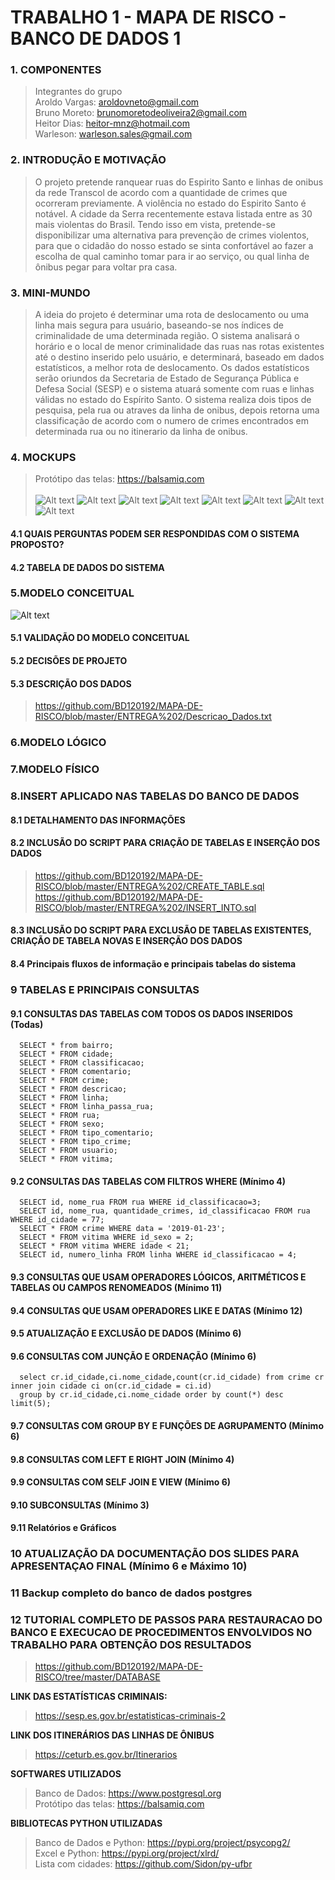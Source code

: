 # TRABALHO 1 - MAPA DE RISCO - BANCO DE DADOS 1
### 1. COMPONENTES<br>
>Integrantes do grupo<br>
>Aroldo Vargas: aroldovneto@gmail.com<br>
>Bruno Moreto: brunomoretodeoliveira2@gmail.com<br>
>Heitor Dias: heitor-mnz@hotmail.com<br>
>Warleson: warleson.sales@gmail.com<br> 

### 2. INTRODUÇÃO E MOTIVAÇÃO<br>
> O projeto pretende ranquear ruas do Espirito Santo e linhas de onibus da rede Transcol de acordo com a quantidade de crimes que ocorreram previamente. A violência no estado do Espirito Santo é notável. A cidade da Serra recentemente estava listada entre as 30 mais violentas do Brasil. Tendo isso em vista, pretende-se disponibilizar uma alternativa para prevenção de crimes violentos, para que o cidadão do nosso estado se sinta confortável ao fazer a escolha de qual caminho tomar para ir ao serviço, ou qual linha de ônibus pegar para voltar pra casa. 

### 3. MINI-MUNDO<br>
> A ideia do projeto é determinar uma rota de deslocamento ou uma linha mais segura para usuário, baseando-se nos índices de criminalidade de uma determinada região. O sistema analisará o horário e o local de menor criminalidade das ruas nas rotas existentes até o destino inserido pelo usuário, e determinará, baseado em dados estatísticos, a melhor rota de deslocamento. Os dados estatísticos serão oriundos da Secretaria de Estado de Segurança Pública e Defesa Social (SESP) e o sistema atuará somente com ruas e linhas válidas no estado do Espírito Santo. O sistema realiza dois tipos de pesquisa, pela rua ou atraves da linha de onibus, depois retorna uma classificação de acordo com o numero de crimes encontrados em determinada rua ou no itinerario da linha de onibus.

### 4. MOCKUPS<br>
>Protótipo das telas: https://balsamiq.com<br><br>
![Alt text](https://github.com/BD120192/MAPA-DE-RISCO/blob/master/TELAS/menu_inicial.JPG?raw=true "Title")
![Alt text](https://github.com/BD120192/MAPA-DE-RISCO/blob/master/TELAS/pesquisa_rua.JPG?raw=true "Title")
![Alt text](https://github.com/BD120192/MAPA-DE-RISCO/blob/master/TELAS/pesquisa_linha.JPG?raw=true "Title")
![Alt text](https://github.com/BD120192/MAPA-DE-RISCO/blob/master/TELAS/resultado_rua.JPG?raw=true "Title")
![Alt text](https://github.com/BD120192/MAPA-DE-RISCO/blob/master/TELAS/resultado_linha.JPG?raw=true "Title")
![Alt text](https://github.com/BD120192/MAPA-DE-RISCO/blob/master/TELAS/descricao_crimes.JPG?raw=true "Title")
![Alt text](https://github.com/BD120192/MAPA-DE-RISCO/blob/master/TELAS/comentario.JPG?raw=true "Title")
![Alt text](https://github.com/BD120192/MAPA-DE-RISCO/blob/master/TELAS/comentario_enviado.JPG?raw=true "Title")

#### 4.1 QUAIS PERGUNTAS PODEM SER RESPONDIDAS COM O SISTEMA PROPOSTO?

#### 4.2 TABELA DE DADOS DO SISTEMA

### 5.MODELO CONCEITUAL<br>
![Alt text](https://github.com/BD120192/MAPA-DE-RISCO/blob/master/ENTREGA%202/modelo_conceitual.png?raw=true "Title")

#### 5.1 VALIDAÇÃO DO MODELO CONCEITUAL

#### 5.2 DECISÕES DE PROJETO

#### 5.3 DESCRIÇÃO DOS DADOS
> https://github.com/BD120192/MAPA-DE-RISCO/blob/master/ENTREGA%202/Descricao_Dados.txt

### 6.MODELO LÓGICO<br>

### 7.MODELO FÍSICO<br>

### 8.INSERT APLICADO NAS TABELAS DO BANCO DE DADOS<br>

#### 8.1 DETALHAMENTO DAS INFORMAÇÕES

#### 8.2 INCLUSÃO DO SCRIPT PARA CRIAÇÃO DE TABELAS E INSERÇÃO DOS DADOS

> https://github.com/BD120192/MAPA-DE-RISCO/blob/master/ENTREGA%202/CREATE_TABLE.sql
> https://github.com/BD120192/MAPA-DE-RISCO/blob/master/ENTREGA%202/INSERT_INTO.sql

#### 8.3 INCLUSÃO DO SCRIPT PARA EXCLUSÃO DE TABELAS EXISTENTES, CRIAÇÃO DE TABELA NOVAS E INSERÇÃO DOS DADOS

#### 8.4 Principais fluxos de informação e principais tabelas do sistema

### 9	TABELAS E PRINCIPAIS CONSULTAS<br>
#### 9.1	CONSULTAS DAS TABELAS COM TODOS OS DADOS INSERIDOS (Todas)
      SELECT * from bairro;
      SELECT * FROM cidade;
      SELECT * FROM classificacao;
      SELECT * FROM comentario;
      SELECT * FROM crime;
      SELECT * FROM descricao;
      SELECT * FROM linha;
      SELECT * FROM linha_passa_rua;
      SELECT * FROM rua;
      SELECT * FROM sexo;
      SELECT * FROM tipo_comentario;
      SELECT * FROM tipo_crime;
      SELECT * FROM usuario;
      SELECT * FROM vitima;
      
#### 9.2	CONSULTAS DAS TABELAS COM FILTROS WHERE (Mínimo 4)
      SELECT id, nome_rua FROM rua WHERE id_classificacao=3;
      SELECT id, nome_rua, quantidade_crimes, id_classificacao FROM rua WHERE id_cidade = 77;
      SELECT * FROM crime WHERE data = '2019-01-23';
      SELECT * FROM vitima WHERE id_sexo = 2;
      SELECT * FROM vitima WHERE idade < 21;
      SELECT id, numero_linha FROM linha WHERE id_classificacao = 4;
      
#### 9.3	CONSULTAS QUE USAM OPERADORES LÓGICOS, ARITMÉTICOS E TABELAS OU CAMPOS RENOMEADOS (Mínimo 11)
#### 9.4	CONSULTAS QUE USAM OPERADORES LIKE E DATAS (Mínimo 12)
#### 9.5	ATUALIZAÇÃO E EXCLUSÃO DE DADOS (Mínimo 6)
#### 9.6	CONSULTAS COM JUNÇÃO E ORDENAÇÃO (Mínimo 6)
      select cr.id_cidade,ci.nome_cidade,count(cr.id_cidade) from crime cr inner join cidade ci on(cr.id_cidade = ci.id)
      group by cr.id_cidade,ci.nome_cidade order by count(*) desc limit(5);
#### 9.7	CONSULTAS COM GROUP BY E FUNÇÕES DE AGRUPAMENTO (Mínimo 6)
#### 9.8	CONSULTAS COM LEFT E RIGHT JOIN (Mínimo 4)
#### 9.9	CONSULTAS COM SELF JOIN E VIEW (Mínimo 6)
#### 9.10	SUBCONSULTAS (Mínimo 3)
#### 9.11 Relatórios e Gráficos

### 10	ATUALIZAÇÃO DA DOCUMENTAÇÃO DOS SLIDES PARA APRESENTAÇAO FINAL (Mínimo 6 e Máximo 10)<br>

### 11 Backup completo do banco de dados postgres<br>

### 12	TUTORIAL COMPLETO DE PASSOS PARA RESTAURACAO DO BANCO E EXECUCAO DE PROCEDIMENTOS ENVOLVIDOS NO TRABALHO PARA OBTENÇÃO DOS RESULTADOS<br>
> https://github.com/BD120192/MAPA-DE-RISCO/tree/master/DATABASE

**LINK DAS ESTATÍSTICAS CRIMINAIS:**

>https://sesp.es.gov.br/estatisticas-criminais-2

**LINK DOS ITINERÁRIOS DAS LINHAS DE ÔNIBUS**

>https://ceturb.es.gov.br/Itinerarios

**SOFTWARES UTILIZADOS**

>Banco de Dados: https://www.postgresql.org <br>
>Protótipo das telas: https://balsamiq.com

**BIBLIOTECAS PYTHON UTILIZADAS**
>Banco de Dados e Python: https://pypi.org/project/psycopg2/ <br>
>Excel e Python: https://pypi.org/project/xlrd/ <br>
>Lista com cidades: https://github.com/Sidon/py-ufbr <br>


